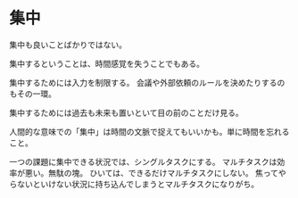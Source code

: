 # 集中

集中も良いことばかりではない。

集中するということは、時間感覚を失うことでもある。

集中するためには入力を制限する。
会議や外部依頼のルールを決めたりするのもその一環。

集中するためには過去も未来も置いといて目の前のことだけ見る。

人間的な意味での「集中」は時間の文脈で捉えてもいいかも。単に時間を忘れること。

一つの課題に集中できる状況では、シングルタスクにする。
マルチタスクは効率が悪い。無駄の塊。
ひいては、できるだけマルチタスクにしない。
焦ってやらないといけない状況に持ち込んでしまうとマルチタスクになりがち。
